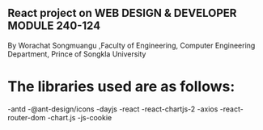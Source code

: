 ## React project on WEB DESIGN & DEVELOPER MODULE 240-124

By Worachat Songmuangu ,Faculty of Engineering, Computer Engineering Department, Prince of Songkla University
# The libraries used are as follows:
 -antd
 -@ant-design/icons
 -dayjs
 -react
 -react-chartjs-2
 -axios
 -react-router-dom
 -chart.js
 -js-cookie
